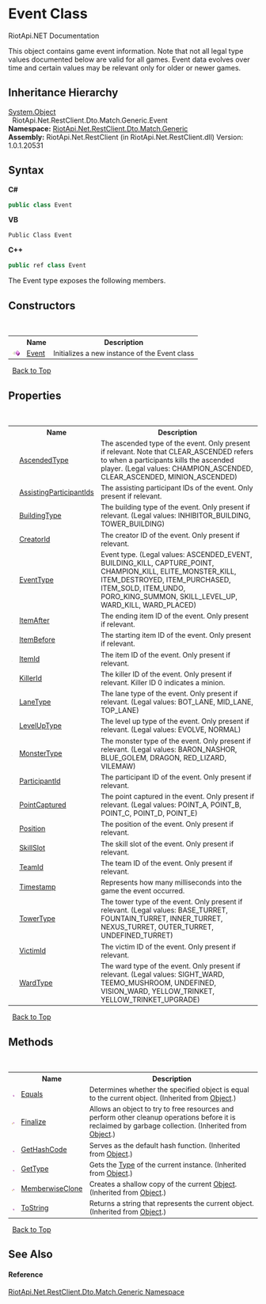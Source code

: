 # Event Class
RiotApi.NET Documentation 

This object contains game event information. Note that not all legal type values documented below are valid for all games. Event data evolves over time and certain values may be relevant only for older or newer games.


## Inheritance Hierarchy
<a href="http://msdn2.microsoft.com/en-us/library/e5kfa45b" target="_blank">System.Object</a><br />&nbsp;&nbsp;RiotApi.Net.RestClient.Dto.Match.Generic.Event<br />
**Namespace:**&nbsp;<a href="f4767f78-ec21-8fc9-5619-34d53bfe8e2e">RiotApi.Net.RestClient.Dto.Match.Generic</a><br />**Assembly:**&nbsp;RiotApi.Net.RestClient (in RiotApi.Net.RestClient.dll) Version: 1.0.1.20531

## Syntax

**C#**<br />
``` C#
public class Event
```

**VB**<br />
``` VB
Public Class Event
```

**C++**<br />
``` C++
public ref class Event
```

The Event type exposes the following members.


## Constructors
&nbsp;<table><tr><th></th><th>Name</th><th>Description</th></tr><tr><td>![Public method](media/pubmethod.gif "Public method")</td><td><a href="1ebea18d-1e48-97e8-eef0-ac9e8775b84f">Event</a></td><td>
Initializes a new instance of the Event class</td></tr></table>&nbsp;
<a href="#event-class">Back to Top</a>

## Properties
&nbsp;<table><tr><th></th><th>Name</th><th>Description</th></tr><tr><td>![Public property](media/pubproperty.gif "Public property")</td><td><a href="ec6bd188-e8d3-0b31-461c-446950ea3461">AscendedType</a></td><td>
The ascended type of the event. Only present if relevant. Note that CLEAR_ASCENDED refers to when a participants kills the ascended player. (Legal values: CHAMPION_ASCENDED, CLEAR_ASCENDED, MINION_ASCENDED)</td></tr><tr><td>![Public property](media/pubproperty.gif "Public property")</td><td><a href="56d78a1c-ac93-54e5-6752-73b1adfd6749">AssistingParticipantIds</a></td><td>
The assisting participant IDs of the event. Only present if relevant.</td></tr><tr><td>![Public property](media/pubproperty.gif "Public property")</td><td><a href="4bbd8429-a590-d9c0-0700-52cf213989e5">BuildingType</a></td><td>
The building type of the event. Only present if relevant. (Legal values: INHIBITOR_BUILDING, TOWER_BUILDING)</td></tr><tr><td>![Public property](media/pubproperty.gif "Public property")</td><td><a href="6ae774b5-962d-f2f5-3fa6-7dd41a38ae38">CreatorId</a></td><td>
The creator ID of the event. Only present if relevant.</td></tr><tr><td>![Public property](media/pubproperty.gif "Public property")</td><td><a href="659d5159-3d8c-d97e-2fab-51ea730a98f9">EventType</a></td><td>
Event type. (Legal values: ASCENDED_EVENT, BUILDING_KILL, CAPTURE_POINT, CHAMPION_KILL, ELITE_MONSTER_KILL, ITEM_DESTROYED, ITEM_PURCHASED, ITEM_SOLD, ITEM_UNDO, PORO_KING_SUMMON, SKILL_LEVEL_UP, WARD_KILL, WARD_PLACED)</td></tr><tr><td>![Public property](media/pubproperty.gif "Public property")</td><td><a href="03bfa0b5-c87a-b8c4-890d-a53b316d4f94">ItemAfter</a></td><td>
The ending item ID of the event. Only present if relevant.</td></tr><tr><td>![Public property](media/pubproperty.gif "Public property")</td><td><a href="509435e6-8ffa-8f96-cb2d-00a7920522f6">ItemBefore</a></td><td>
The starting item ID of the event. Only present if relevant.</td></tr><tr><td>![Public property](media/pubproperty.gif "Public property")</td><td><a href="9ddf009f-b935-b095-17d7-2908fd41227a">ItemId</a></td><td>
The item ID of the event. Only present if relevant.</td></tr><tr><td>![Public property](media/pubproperty.gif "Public property")</td><td><a href="a37df60c-866b-14cc-cf82-3ce77ec13f35">KillerId</a></td><td>
The killer ID of the event. Only present if relevant. Killer ID 0 indicates a minion.</td></tr><tr><td>![Public property](media/pubproperty.gif "Public property")</td><td><a href="5822186a-450f-5995-29af-a74a0fe9b04a">LaneType</a></td><td>
The lane type of the event. Only present if relevant. (Legal values: BOT_LANE, MID_LANE, TOP_LANE)</td></tr><tr><td>![Public property](media/pubproperty.gif "Public property")</td><td><a href="e43f2843-82e0-a065-688d-893e546195ef">LevelUpType</a></td><td>
The level up type of the event. Only present if relevant. (Legal values: EVOLVE, NORMAL)</td></tr><tr><td>![Public property](media/pubproperty.gif "Public property")</td><td><a href="18ac9755-f4da-d3c4-2c5a-aab48ea37482">MonsterType</a></td><td>
The monster type of the event. Only present if relevant. (Legal values: BARON_NASHOR, BLUE_GOLEM, DRAGON, RED_LIZARD, VILEMAW)</td></tr><tr><td>![Public property](media/pubproperty.gif "Public property")</td><td><a href="b2f78f5c-ec16-6a60-4652-18ed7b5638a7">ParticipantId</a></td><td>
The participant ID of the event. Only present if relevant.</td></tr><tr><td>![Public property](media/pubproperty.gif "Public property")</td><td><a href="b5ad4874-8f80-a140-d207-08b743bb4dd6">PointCaptured</a></td><td>
The point captured in the event. Only present if relevant. (Legal values: POINT_A, POINT_B, POINT_C, POINT_D, POINT_E)</td></tr><tr><td>![Public property](media/pubproperty.gif "Public property")</td><td><a href="42035ff3-5845-ce43-9888-eabfd1c581b5">Position</a></td><td>
The position of the event. Only present if relevant.</td></tr><tr><td>![Public property](media/pubproperty.gif "Public property")</td><td><a href="cea9c094-4225-b4e5-e1b7-6a892b646371">SkillSlot</a></td><td>
The skill slot of the event. Only present if relevant.</td></tr><tr><td>![Public property](media/pubproperty.gif "Public property")</td><td><a href="d7207808-04cc-3932-0618-9ca8c2435981">TeamId</a></td><td>
The team ID of the event. Only present if relevant.</td></tr><tr><td>![Public property](media/pubproperty.gif "Public property")</td><td><a href="fe3ff157-f73d-e707-b24d-05fb5ee2f8c1">Timestamp</a></td><td>
Represents how many milliseconds into the game the event occurred.</td></tr><tr><td>![Public property](media/pubproperty.gif "Public property")</td><td><a href="8779d4cd-1cb9-da41-add4-facb40475ad1">TowerType</a></td><td>
The tower type of the event. Only present if relevant. (Legal values: BASE_TURRET, FOUNTAIN_TURRET, INNER_TURRET, NEXUS_TURRET, OUTER_TURRET, UNDEFINED_TURRET)</td></tr><tr><td>![Public property](media/pubproperty.gif "Public property")</td><td><a href="05f16c11-f518-3b04-ebe5-313306d7e7ba">VictimId</a></td><td>
The victim ID of the event. Only present if relevant.</td></tr><tr><td>![Public property](media/pubproperty.gif "Public property")</td><td><a href="b74838a1-eab4-7d50-cbca-9d89aba1ab4a">WardType</a></td><td>
The ward type of the event. Only present if relevant. (Legal values: SIGHT_WARD, TEEMO_MUSHROOM, UNDEFINED, VISION_WARD, YELLOW_TRINKET, YELLOW_TRINKET_UPGRADE)</td></tr></table>&nbsp;
<a href="#event-class">Back to Top</a>

## Methods
&nbsp;<table><tr><th></th><th>Name</th><th>Description</th></tr><tr><td>![Public method](media/pubmethod.gif "Public method")</td><td><a href="http://msdn2.microsoft.com/en-us/library/bsc2ak47" target="_blank">Equals</a></td><td>
Determines whether the specified object is equal to the current object.
 (Inherited from <a href="http://msdn2.microsoft.com/en-us/library/e5kfa45b" target="_blank">Object</a>.)</td></tr><tr><td>![Protected method](media/protmethod.gif "Protected method")</td><td><a href="http://msdn2.microsoft.com/en-us/library/4k87zsw7" target="_blank">Finalize</a></td><td>
Allows an object to try to free resources and perform other cleanup operations before it is reclaimed by garbage collection.
 (Inherited from <a href="http://msdn2.microsoft.com/en-us/library/e5kfa45b" target="_blank">Object</a>.)</td></tr><tr><td>![Public method](media/pubmethod.gif "Public method")</td><td><a href="http://msdn2.microsoft.com/en-us/library/zdee4b3y" target="_blank">GetHashCode</a></td><td>
Serves as the default hash function.
 (Inherited from <a href="http://msdn2.microsoft.com/en-us/library/e5kfa45b" target="_blank">Object</a>.)</td></tr><tr><td>![Public method](media/pubmethod.gif "Public method")</td><td><a href="http://msdn2.microsoft.com/en-us/library/dfwy45w9" target="_blank">GetType</a></td><td>
Gets the <a href="http://msdn2.microsoft.com/en-us/library/42892f65" target="_blank">Type</a> of the current instance.
 (Inherited from <a href="http://msdn2.microsoft.com/en-us/library/e5kfa45b" target="_blank">Object</a>.)</td></tr><tr><td>![Protected method](media/protmethod.gif "Protected method")</td><td><a href="http://msdn2.microsoft.com/en-us/library/57ctke0a" target="_blank">MemberwiseClone</a></td><td>
Creates a shallow copy of the current <a href="http://msdn2.microsoft.com/en-us/library/e5kfa45b" target="_blank">Object</a>.
 (Inherited from <a href="http://msdn2.microsoft.com/en-us/library/e5kfa45b" target="_blank">Object</a>.)</td></tr><tr><td>![Public method](media/pubmethod.gif "Public method")</td><td><a href="http://msdn2.microsoft.com/en-us/library/7bxwbwt2" target="_blank">ToString</a></td><td>
Returns a string that represents the current object.
 (Inherited from <a href="http://msdn2.microsoft.com/en-us/library/e5kfa45b" target="_blank">Object</a>.)</td></tr></table>&nbsp;
<a href="#event-class">Back to Top</a>

## See Also


#### Reference
<a href="f4767f78-ec21-8fc9-5619-34d53bfe8e2e">RiotApi.Net.RestClient.Dto.Match.Generic Namespace</a><br />